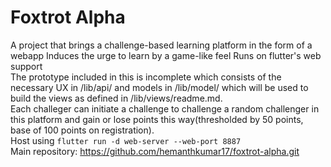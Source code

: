 # Foxtrot Alpha

A project that brings a challenge-based learning platform in the form of a webapp
Induces the urge to learn by a game-like feel
Runs on flutter's web support
<br />
The prototype included in this is incomplete which consists of the necessary UX in /lib/api/ and models in /lib/model/ which will be used to build the views as defined in /lib/views/readme.md.
<br />
Each challeger can initiate a challenge to challenge a random challenger in this platform and gain or lose points this way(thresholded by 50 points, base of 100 points on registration).
<br />
Host using ``flutter run -d web-server --web-port 8887``
<br />
Main repository: https://github.com/hemanthkumar17/foxtrot-alpha.git